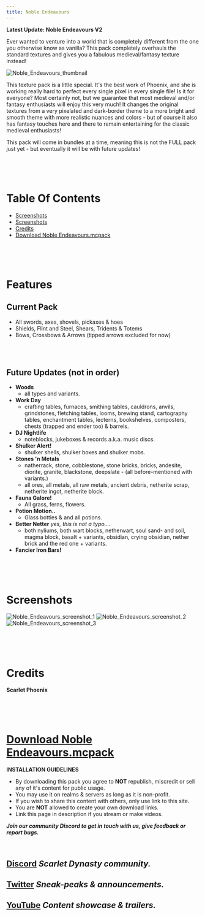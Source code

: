 ```yaml
---
title: Noble Endeavours
---
```


**Latest Update: Noble Endeavours V2**

Ever wanted to venture into a world that is completely different from the one you otherwise know as vanilla? This pack completely overhauls the standard textures and gives you a fabulous medieval/fantasy texture instead!

![Noble_Endeavours_thumbnail](https://github.com/Scarlet-Dynasty/scarlet-dynasty.github.io/assets/99989764/a99a28df-0687-4146-b9df-4aa21900d370)

This texture pack is a little special. It's the best work of Phoenix, and she is working really hard to perfect every single pixel in every single file! Is it for everyone? Most certainly not, but we guarantee that most medieval and/or fantasy enthusiasts will enjoy this very much! It changes the original textures from a very pixelated and dark-border theme to a more bright and smooth theme with more realistic nuances and colors - but of course it also has fantasy touches here and there to remain entertaining for the classic medieval enthusiasts!

This pack will come in bundles at a time, meaning this is not the FULL pack just yet - but eventually it will be with future updates!

<br>
<br>
<br>

# Table Of Contents

- [Screenshots](/resource-packs/noble-endeavours#features)
- [Screenshots](/resource-packs/noble-endeavours#screenshots)
- [Credits](/resource-packs/noble-endeavours#screenshots)
- [Download Noble Endeavours.mcpack](/resource-packs/noble-endeavours#download-noble-endeavoursmcpack)

<br>
<br>
<br>

# Features

## Current Pack
- All swords, axes, shovels, pickaxes & hoes
- Shields, Flint and Steel, Shears, Tridents & Totems
- Bows, Crossbows & Arrows (tipped arrows excluded for now)
 
<br>
<br>

## Future Updates (not in order)
- **Woods**
    - all types and variants.
- **Work Day**
    - crafting tables, furnaces, smithing tables, cauldrons, anvils, grindstones, fletching tables, looms, brewing stand, cartography tables, enchantment tables, lecterns, bookshelves, composters, chests (trapped and ender too) & barrels.
- **DJ Nightlife**
    - noteblocks, jukeboxes & records a.k.a. music discs.
- **Shulker Alert!**
    - shulker shells, shulker boxes and shulker mobs.
- **Stones 'n Metals**
    - natherrack, stone, cobblestone, stone bricks, bricks, andesite, diorite, granite, blackstone, deepslate - (all before-mentioned with variants.)
    - all ores, all metals, all raw metals, ancient debris, netherite scrap, netherite ingot, netherite block.
- **Fauna Galore!**
    - All grass, ferns, flowers.
- **Potion Motion..**
    - Glass bottles & and all potions.
- **Better Netter** *yes, this is not a typo....*
    - both nyliums, both wart blocks, netherwart, soul sand- and soil, magma block, basalt + variants, obsidian, crying obsidian, nether brick and the red one + variants.
- **Fancier Iron Bars!**

<br>
<br>
<br>

# Screenshots

![Noble_Endeavours_screenshot_1](https://github.com/Scarlet-Dynasty/scarlet-dynasty.github.io/assets/99989764/36775d61-4fcb-469d-a86c-ddfc3185c95d)
![Noble_Endeavours_screenshot_2](https://github.com/Scarlet-Dynasty/scarlet-dynasty.github.io/assets/99989764/0f0b16c4-9b38-47f4-a5fe-2a92815c840f)
![Noble_Endeavours_screenshot_3](https://github.com/Scarlet-Dynasty/scarlet-dynasty.github.io/assets/99989764/ff9fa8c2-39ff-464d-a642-3b1e0e750560)

<br>
<br>
<br>

# Credits

**Scarlet Phoenix**

<br>
<br>
<br>

# [Download Noble Endeavours.mcpack](https://github.com/Scarlet-Dynasty/downloads/releases/download/noble-endeavours/Noble_Endeavours_V2.mcpack)

**INSTALLATION GUIDELINES**
- By downloading this pack you agree to **NOT** republish, miscredit or sell any of it's content for public usage.
- You may use it on realms & servers as long as it is non-profit.
- If you wish to share this content with others, only use link to this site.
- You are **NOT** allowed to create your own download links. 
- Link this page in description if you stream or make videos.

***Join our community Discord to get in touch with us, give feedback or report bugs.***

<br>

## [Discord](https://discord.gg/SaQbuBUuuw) *Scarlet Dynasty community.*
## **[Twitter](https://twitter.com/ScarletDynasty)** *Sneak-peaks & announcements.*
## **[YouTube](https://www.youtube.com/channel/UCFZVpNDfKGdoArxYMBle4Hw)** *Content showcase & trailers.*

<br>
<br>
<br>

